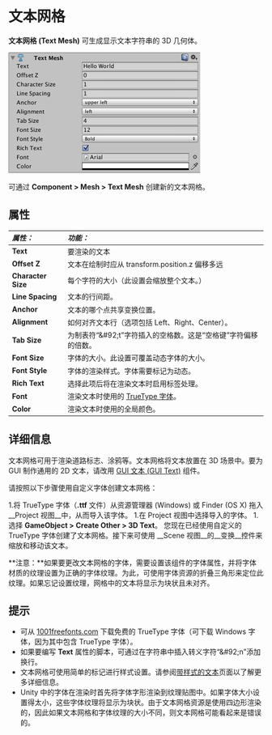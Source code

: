 文本网格
=========


__文本网格 (Text Mesh)__ 可生成显示文本字符串的 3D 几何体。


![](../uploads/Main/Inspector-TextMesh.png) 

可通过 __Component &gt; Mesh &gt; Text Mesh__ 创建新的文本网格。


属性
----------



|**_属性：_** |**_功能：_** |
|:---|:---|
|__Text__ |要渲染的文本 |
|__Offset Z__ |文本在绘制时应从 transform.position.z 偏移多远 |
|__Character Size__ |每个字符的大小（此设置会缩放整个文本。） |
|__Line Spacing__ |文本的行间距。 |
|__Anchor__ |文本的哪个点共享变换位置。 |
|__Alignment__ |如何对齐文本行（选项包括 Left、Right、Center）。 |
|__Tab Size__ |为制表符“&amp;#92;t”字符插入的空格数。这是“空格键”字符偏移的倍数。 |
|__Font Size__ |字体的大小。此设置可覆盖动态字体的大小。|
|__Font Style__ |字体的渲染样式。字体需要标记为动态。|
|__Rich Text__ |选择此项后将在渲染文本时启用标签处理。|
|__Font__ |渲染文本时使用的 [TrueType 字体](class-Font.html)。 |
|__Color__ |渲染文本时使用的全局颜色。 |


详细信息
-------


文本网格可用于渲染道路标志、涂鸦等。文本网格将文本放置在 3D 场景中。要为 GUI 制作通用的 2D 文本，请改用 [GUI 文本 (GUI Text)](class-GUIText.html) 组件。

请按照以下步骤使用自定义字体创建文本网格：

1.将 TrueType 字体（**.ttf** 文件）从资源管理器 (Windows) 或 Finder (OS X) 拖入 __Project 视图__中，从而导入该字体。
1.在 Project 视图中选择导入的字体。
1.选择 __GameObject &gt; Create Other &gt; 3D Text__。
您现在已经使用自定义的 TrueType 字体创建了文本网格。接下来可使用 __Scene 视图__的__变换__控件来缩放和移动该文本。

**注意：**如果要更改文本网格的字体，需要设置该组件的字体属性，并将字体材质的纹理设置为正确的字体纹理。为此，可使用字体资源的折叠三角形来定位此纹理。如果忘记设置纹理，网格中的文本将显示为块状且未对齐。

提示
-----


* 可从 [1001freefonts.com](http://www.1001freefonts.com/fonts/afonts.htm) 下载免费的 TrueType 字体（可下载 Windows 字体，因为其中包含 TrueType 字体）。
* 如果要编写 __Text__ 属性的脚本，可通过在字符串中插入转义字符“&amp;#92;n”添加换行。
* 文本网格可使用简单的标记进行样式设置。请参阅[带样式的文本](StyledText.html)页面以了解更多详细信息。
* Unity 中的字体在渲染时首先将字体字形渲染到纹理贴图中。如果字体大小设置得太小，这些字体纹理将显示为块状。由于文本网格资源是使用四边形渲染的，因此如果文本网格和字体纹理的大小不同，则文本网格可能看起来是错误的。
